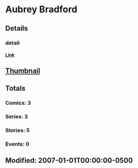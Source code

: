 # Aubrey  Bradford 
## Details
### detail
#### [Link](http://marvel.com/comics/creators/3094/aubrey_bradford?utm_campaign=apiRef&utm_source=225578a89fc76f3d20fbffda5d17a88d)
## [Thumbnail](http://i.annihil.us/u/prod/marvel/i/mg/b/40/image_not_available.jpg)
## Totals
### Comics: 3
### Series: 3
### Stories: 5
### Events: 0
## Modified: 2007-01-01T00:00:00-0500